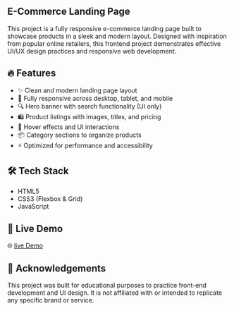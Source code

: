 ## E-Commerce Landing Page

This project is a fully responsive e-commerce landing page built to showcase products in a sleek and modern layout. 
Designed with inspiration from popular online retailers, this frontend project demonstrates effective UI/UX design practices and responsive web development.

## 🔥 Features

- ✨ Clean and modern landing page layout
- 📱 Fully responsive across desktop, tablet, and mobile
- 🔍 Hero banner with search functionality (UI only)
- 🛍️ Product listings with images, titles, and pricing
- 🎨 Hover effects and UI interactions
- 📦 Category sections to organize products
- ⚡ Optimized for performance and accessibility

 ## 🛠️ Tech Stack
  
- HTML5
- CSS3 (Flexbox & Grid)
- JavaScript

## 🚀 Live Demo

🌐 [live Demo]( )

## 🙌 Acknowledgements

This project was built for educational purposes to practice front-end development and UI design. 
It is not affiliated with or intended to replicate any specific brand or service.
